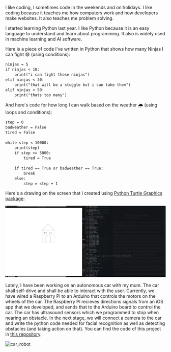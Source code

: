 I like coding, I sometimes code in the weekends and on holidays. I like coding because it teaches me how computers work and how developers make websites. It also teaches me problem solving.

I started learning Python last year. I like Python because it is an easy language to understand and learn about programming. It also is widely used in machine learning and AI software.

Here is a piece of code I've written in Python that shows how many Ninjas I can fight 😄 (using conditions):

```
ninjas = 5
if ninjas < 10:
    print("i can fight those ninjas")
elif ninjas < 30:
    print("that will be a stuggle but i can take them")
elif ninjas < 50:
    print("thats too many")
```

And here's code for how long I can walk based on the weather 🌧️ (using loops and conditions):

```
step = 0
badweather = False
tired = False

while step < 10000:
    print(step)
    if step >= 5000:
        tired = True

    if tired == True or badweather == True:
        break
    else:
        step = step + 1
```

Here's a drawing on the screen that I created using [Python Turtle Graphics package](https://docs.python.org/3/library/turtle.html):

![turtle](./assets/img/turtle.png)

Lately, I have been working on an autonomous car with my mum. The car shall self-drive and shall be able to interact with the user. Currently, we have wired a Raspberry Pi to an Arduino that controls the motors on the wheels of the car. The Raspberry Pi recieves directions signals from an iOS app that we developed, and sends that to the Arduino board to control the car. The car has ultrasound sensors which we programmed to stop when nearing an obstacle. In the next stage, we will connect a camera to the car and write the python code needed for facial recognition as well as detecting obstacles (and taking action on that). You can find the code of this project in [this repository](https://github.com/HebaNAS/Yezoo).

![car_robot](./assets/img/car-robot.png)
